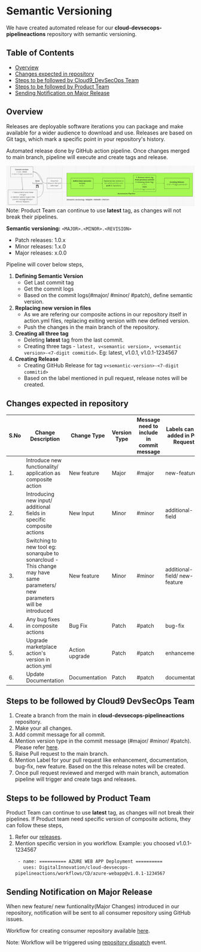 # Semantic Versioning
We have created automated release for our **cloud-devsecops-pipelineactions** repository with semantic versioning.

## Table of Contents 
- [Overview](#overview)
- [Changes expected in repository](#changes-expected-in-repository)
- [Steps to be followed by Cloud9_DevSecOps Team](#steps-to-be-followed-by-cloud9-devsecops-team)
- [Steps to be followed by Product Team](#steps-to-be-followed-by-product-team)
- [Sending Notification on Major Release](#sending-notification-on-major-release)

## Overview
Releases are deployable software iterations you can package and make available for a wider audience to download and use. Releases are based on Git tags, which mark a specific point in your repository's history. 

Automated release done by GitHub action pipeline. Once changes merged to main branch, pipeline will execute and create tags and release.

![](./semver.PNG)
Note: Product Team can continue to use **latest** tag, as changes will not break their pipelines.

**Semantic versioning:** ```<MAJOR>.<MINOR>.<REVISION>```
  - Patch releases: 1.0.x
  - Minor releases: 1.x.0
  - Major releases: x.0.0

Pipeline will cover below steps,
1. **Defining Semantic Version**
     - Get Last commit tag
     - Get the commit logs
     - Based on the commit logs(#major/ #minor/ #patch), define semantic version.
2. **Replacing new version in files**
     - As we are refering our composite actions in our repository itself in action.yml files, replacing exiting version with new defined version.
     - Push the changes in the main branch of the repository. 
3. **Creating all three tag**
     - Deleting **latest** tag from the last commit.
     - Creating three tags - ```latest, v<semantic version>, v<semantic version>-<7-digit commitid>```. Eg: latest, v1.0.1, v1.0.1-1234567
7. **Creating Release**
     - Creating GitHub Release for tag ```v<semantic-version>-<7-digit commitid>```
     - Based on the label mentioned in pull request, release notes will be created.

## Changes expected in repository
|**S.No**|**Change Description**| **Change Type** | **Version Type**|**Message need to include in commit message**| **Labels can be added in Pull Request**| 
|--|-------------------|------------|---------------|--------|--------|
|1.|Introduce new functionality/ application as composite action| New feature| Major|#major|new-feature|
|2.|Introducing new input/ additional fields in specific composite actions|New Input |Minor|#minor|additional-field|
|3.|Switching to new tool eg: sonarqube to sonarcloud - This change may have same parameters/ new parameters will be introduced|New feature|Minor|#minor|additional-field/ new-feature|
|4.|Any bug fixes in composite actions|Bug Fix| Patch|#patch|bug-fix|
|5.|Upgrade marketplace action's version in action.yml|Action upgrade|Patch|#patch|enhancement|
|6.|Update Documentation|Documentation|Patch|#patch|documentation|

## Steps to be followed by Cloud9 DevSecOps Team
1. Create a branch from the main in **cloud-devsecops-pipelineactions** repository.
2. Make your all changes.
3. Add commit message for all commit. 
4. Mention version type in the commit message (#major/ #minor/ #patch). Please refer [here](#changes-expected-in-repository).
5. Raise Pull request to the main branch.
6. Mention Label for your pull request like enhancement, documentation, bug-fix, new feature. Based on the this release notes will be created. 
7. Once pull request reviewed and merged with main branch, automation pipeline will trigger and create tags and releases.

## Steps to be followed by Product Team
Product Team can continue to use **latest** tag, as changes will not break their pipelines.
If Product team need specific version of composite actions, they can follow these steps,
1. Refer our [releases](https://github.com/DigitalInnovation/cloud-devsecops-pipelineactions/releases).
2. Mention specific version in you workflow. 
   Example: you choosed v1.0.1-1234567
   ```
    - name: ========== AZURE WEB APP Deployment ==========
      uses: DigitalInnovation/cloud-devsecops-pipelineactions/workflows/CD/azure-webapp@v1.0.1-1234567
   ```
## Sending Notification on Major Release
When new feature/ new funtionality(Major Changes) introduced in our repository, notification will be sent to all consumer repository using GitHub issues. 

Workflow for creating consumer repository available [here](https://github.com/DigitalInnovation/cloud9-devsecops-consumer-registry).

Note: Workflow will be triggered using [repository dispatch](https://docs.github.com/en/rest/repos/repos#create-a-repository-dispatch-event) event.
